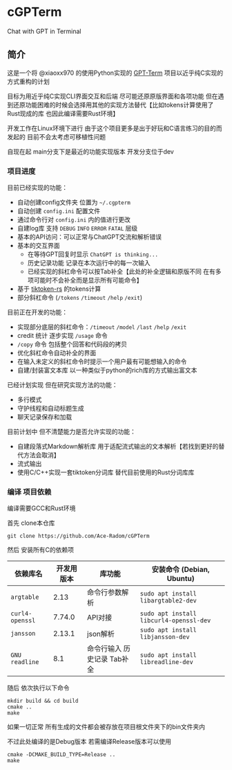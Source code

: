 # cGPTerm
Chat with GPT in Terminal

## 简介

这是一个将 @xiaoxx970 的使用Python实现的 [GPT-Term](https://github.com/xiaoxx970/chatgpt-in-terminal) 项目以近乎纯C实现的方式重构的计划

目标为用近乎纯C实现CLI界面交互和后端 尽可能还原原版界面和各项功能 但在遇到还原功能困难的时候会选择用其他的实现方法替代【比如tokens计算使用了Rust现成的库 也因此编译需要Rust环境】

开发工作在Linux环境下进行 由于这个项目更多是出于好玩和C语言练习的目的而发起的 目前不会太考虑可移植性问题

自现在起 main分支下是最近的功能实现版本 开发分支位于dev

### 项目进度

目前已经实现的功能：

- 自动创建config文件夹 位置为 `~/.cgpterm`
- 自动创建 `config.ini` 配置文件
- 通过命令行对 `config.ini` 内的值进行更改
- 自建log库 支持 `DEBUG` `INFO` `ERROR` `FATAL` 层级
- 基本的API访问：可以正常与ChatGPT交流和解析错误
- 基本的交互界面
    - 在等待GPT回复时显示 `ChatGPT is thinking...`
    - 历史记录功能 记录在本次运行中的每一次输入
    - 已经实现的斜杠命令可以按Tab补全【此处的补全逻辑和原版不同 在有多项可能时不会补全而是显示所有可能命令】
- 基于 [tiktoken-rs](https://github.com/zurawiki/tiktoken-rs) 的tokens计算
- 部分斜杠命令 (`/tokens` `/timeout` `/help` `/exit`)

目前正在开发的功能：

- 实现部分底层的斜杠命令：`/timeout` `/model` `/last` `/help` `/exit`
- credit 统计 逐步实现 `/usage` 命令
- `/copy` 命令 包括整个回答和代码段的拷贝
- 优化斜杠命令自动补全的界面
- 在输入未定义的斜杠命令时提示一个用户最有可能想输入的命令
- 自建/封装富文本库 以一种类似于python的rich库的方式输出富文本

已经计划实现 但在研究实现方法的功能：

- 多行模式
- 守护线程和自动标题生成
- 聊天记录保存和加载

目前计划中 但不清楚能力是否允许实现的功能：

- 自建段落式Markdown解析库 用于适配流式输出的文本解析【若找到更好的替代方法会取消】
- 流式输出
- 使用C/C++实现一套tiktoken分词库 替代目前使用的Rust分词库库

### 编译 项目依赖

编译需要GCC和Rust环境

首先 clone本仓库

```
git clone https://github.com/Ace-Radom/cGPTerm
```

然后 安装所有C的依赖项

| 依赖库名 | 开发用版本 | 库功能 | 安装命令 (Debian, Ubuntu) |
| --- | --- | --- | --- |
| `argtable` | 2.13 | 命令行参数解析 | `sudo apt install libargtable2-dev` |
| `curl4-openssl` | 7.74.0 | API对接 | `sudo apt install libcurl4-openssl-dev` |
| `jansson` | 2.13.1 | json解析 | `sudo apt install libjansson-dev` |
| `GNU readline` | 8.1 | 命令行输入 历史记录 Tab补全 | `sudo apt install libreadline-dev` |

随后 依次执行以下命令

```shell
mkdir build && cd build
cmake ..
make
```

如果一切正常 所有生成的文件都会被存放在项目根文件夹下的bin文件夹内

不过此处编译的是Debug版本 若需编译Release版本可以使用

```
cmake -DCMAKE_BUILD_TYPE=Release .. 
make
```